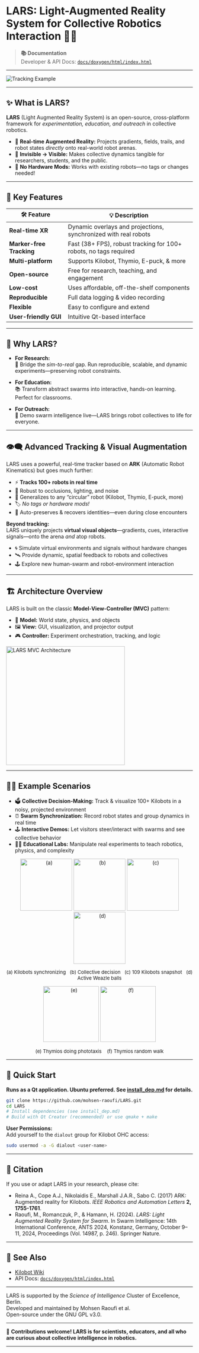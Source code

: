 # LARS: Light-Augmented Reality System for Collective Robotics Interaction 🚦🤖

> **📚 Documentation**  
> Developer & API Docs: [`docs/doxygen/html/index.html`](docs/doxygen/html/index.html)

---

![Tracking Example](docs/media/ARK_to_LARS.gif)

---

## ✨ What is LARS?

**LARS** (Light Augmented Reality System) is an open-source, cross-platform framework for *experimentation, education, and outreach* in collective robotics.

- 🚨 **Real-time Augmented Reality:** Projects gradients, fields, trails, and robot states *directly* onto real-world robot arenas.
- 👀 **Invisible → Visible:** Makes collective dynamics tangible for researchers, students, and the public.
- 🔬 **No Hardware Mods:** Works with existing robots—no tags or changes needed!

---

## 🚀 Key Features

| 🛠️ Feature             | 💡 Description                                                                 |
|------------------------|-------------------------------------------------------------------------------|
| **Real-time XR**       | Dynamic overlays and projections, synchronized with real robots                |
| **Marker-free Tracking** | Fast (38+ FPS), robust tracking for 100+ robots, no tags required           |
| **Multi-platform**     | Supports Kilobot, Thymio, E-puck, & more                                      |
| **Open-source**        | Free for research, teaching, and engagement                                   |
| **Low-cost**           | Uses affordable, off-the-shelf components                                     |
| **Reproducible**       | Full data logging & video recording                                           |
| **Flexible**           | Easy to configure and extend                                                  |
| **User-friendly GUI**  | Intuitive Qt-based interface                                                  |

---

## 🎯 Why LARS?

- **For Research:**  
  🧪 Bridge the *sim-to-real* gap. Run reproducible, scalable, and dynamic experiments—preserving robot constraints.

- **For Education:**  
  📚 Transform abstract swarms into interactive, hands-on learning. Perfect for classrooms.

- **For Outreach:**  
  🌟 Demo swarm intelligence live—LARS brings robot collectives to life for everyone.

---

## 👁️‍🗨️ Advanced Tracking & Visual Augmentation

LARS uses a powerful, real-time tracker based on **ARK** (Automatic Robot Kinematics) but goes much further:

- ⚡ **Tracks 100+ robots in real time**
- 🔎 Robust to occlusions, lighting, and noise
- 🔵 Generalizes to any “circular” robot (Kilobot, Thymio, E-puck, more)
- 🏷️ *No tags or hardware mods!*
- 🧠 Auto-preserves & recovers identities—even during close encounters

**Beyond tracking:**  
LARS uniquely projects **virtual visual objects**—gradients, cues, interactive signals—onto the arena *and* atop robots.

- 🌀 Simulate virtual environments and signals without hardware changes
- 🛰️ Provide dynamic, spatial feedback to robots and collectives
- 🕹️ Explore new human-swarm and robot-environment interaction

---

## 🏗️ Architecture Overview

LARS is built on the classic **Model-View-Controller (MVC)** pattern:

- 🧩 **Model:** World state, physics, and objects  
- 🖼️ **View:** GUI, visualization, and projector output  
- 🎮 **Controller:** Experiment orchestration, tracking, and logic

<img src="docs/media/LARS_Diagram.png" alt="LARS MVC Architecture" height="320px">

---

## 🧑‍🔬 Example Scenarios

- 🗳️ **Collective Decision-Making:** Track & visualize 100+ Kilobots in a noisy, projected environment
- ⏰ **Swarm Synchronization:** Record robot states and group dynamics in real time
- 🕹️ **Interactive Demos:** Let visitors steer/interact with swarms and see collective behavior
- 🧑‍🏫 **Educational Labs:** Manipulate real experiments to teach robotics, physics, and complexity

<p align="center">
  <img src="docs/media/kilobot_sync.png" height="140px" alt="(a)">
  <img src="docs/media/kilobot_DM.png" height="140px" alt="(b)">
  <img src="docs/media/kilobot_109.png" height="140px" alt="(c)">
  <img src="docs/media/weazle_balls.png" height="140px" alt="(d)">
</p>
<p align="center" style="font-size: 13px;">
  (a) Kilobots synchronizing &nbsp;
  (b) Collective decision &nbsp;
  (c) 109 Kilobots snapshot &nbsp;
  (d) Active Weazle balls
</p>
<p align="center">
  <img src="docs/media/thymios_PT.png" height="150px" alt="(e)">
  <img src="docs/media/themios_RW.png" height="150px" alt="(f)">
</p>
<p align="center" style="font-size: 13px;">
  (e) Thymios doing phototaxis &nbsp;&nbsp;
  (f) Thymios random walk
</p>

---

## 🚦 Quick Start

**Runs as a Qt application. Ubuntu preferred. See [install_dep.md](install_dep.md) for details.**

```bash
git clone https://github.com/mohsen-raoufi/LARS.git
cd LARS
# Install dependencies (see install_dep.md)
# Build with Qt Creator (recommended) or use qmake + make
```

**User Permissions:**  
Add yourself to the `dialout` group for Kilobot OHC access:
```bash
sudo usermod -a -G dialout <user-name>
```

---

## 📄 Citation

If you use or adapt LARS in your research, please cite:

- Reina A., Cope A.J., Nikolaidis E., Marshall J.A.R., Sabo C. (2017) ARK: Augmented reality for Kilobots. *IEEE Robotics and Automation Letters* **2, 1755-1761**.
- Raoufi, M., Romanczuk, P., & Hamann, H. (2024). *LARS: Light Augmented Reality System for Swarm*. In Swarm Intelligence: 14th International Conference, ANTS 2024, Konstanz, Germany, October 9–11, 2024, Proceedings (Vol. 14987, p. 246). Springer Nature.

---

## 🔗 See Also

- [Kilobot Wiki](http://diode.group.shef.ac.uk/kilobots/index.php/Kilobots)
- API Docs: [`docs/doxygen/html/index.html`](docs/doxygen/html/index.html)

---

LARS is supported by the *Science of Intelligence* Cluster of Excellence, Berlin.  
Developed and maintained by Mohsen Raoufi et al.  
Open-source under the GNU GPL v3.0.

---

🙌 **Contributions welcome! LARS is for scientists, educators, and all who are curious about collective intelligence in robotics.**

---
